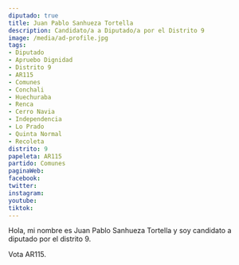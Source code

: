 ```yaml
---
diputado: true
title: Juan Pablo Sanhueza Tortella
description: Candidato/a a Diputado/a por el Distrito 9
image: /media/ad-profile.jpg
tags:
- Diputado
- Apruebo Dignidad
- Distrito 9
- AR115
- Comunes
- Conchali
- Huechuraba
- Renca
- Cerro Navia
- Independencia
- Lo Prado
- Quinta Normal
- Recoleta
distrito: 9
papeleta: AR115
partido: Comunes
paginaWeb:
facebook:
twitter:
instagram:
youtube:
tiktok:
---
```

Hola, mi nombre es Juan Pablo Sanhueza Tortella y soy candidato a diputado por el distrito 9.

Vota AR115.
